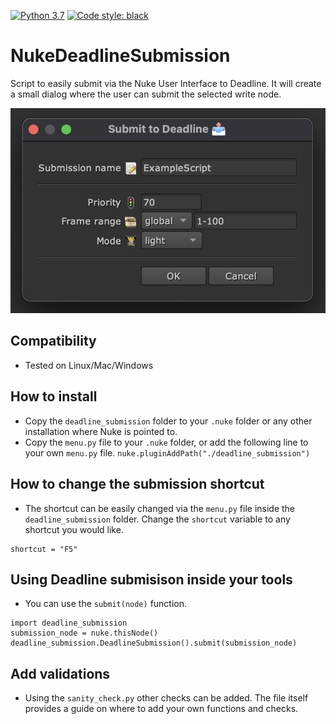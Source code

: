 [![Python 3.7](https://img.shields.io/badge/python-3.7-blue.svg)](https://www.python.org/downloads/release/python-370/)
[![Code style: black](https://img.shields.io/badge/code%20style-black-000000.svg)](https://github.com/psf/black)

# NukeDeadlineSubmission

Script to easily submit via the Nuke User Interface to Deadline. It will create a small dialog where the user can submit the selected write node.

![Deadline submitter](/resources/submitter.png)

## Compatibility
* Tested on Linux/Mac/Windows

## How to install
* Copy the `deadline_submission` folder to your `.nuke` folder or any other installation where Nuke is pointed to.
* Copy the `menu.py` file to your `.nuke` folder, or add the following line to your own `menu.py` file. `nuke.pluginAddPath("./deadline_submission")`

## How to change the submission shortcut
* The shortcut can be easily changed via the `menu.py` file inside the `deadline_submission` folder. Change the `shortcut` variable to any shortcut you would like.
```
shortcut = "F5"
```

## Using Deadline submisison inside your tools
* You can use the `submit(node)` function.
```
import deadline_submission
submission_node = nuke.thisNode()
deadline_submission.DeadlineSubmission().submit(submission_node)
```

## Add validations
* Using the `sanity_check.py` other checks can be added. The file itself provides a guide on where to add your own functions and checks.